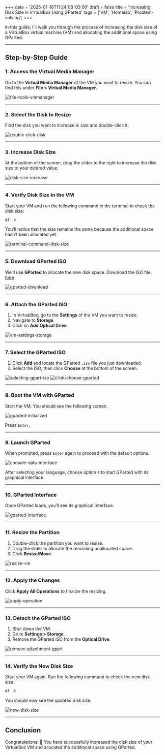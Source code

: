 +++
date = '2025-01-16T11:24:08-03:00'
draft = false
title = 'Increasing Disk Size in VirtualBox Using GParted'
tags = ['VM', 'Homelab', 'Problem-solving']
+++

In this guide, I’ll walk you through the process of increasing the disk size of a VirtualBox virtual machine (VM) and allocating the additional space using GParted.

---

## Step-by-Step Guide

### 1. Access the Virtual Media Manager
Go to the **Virtual Media Manager** of the VM you want to resize. You can find this under **File > Virtual Media Manager**.

![file-tools-vmmanager](/images/file-tools-vmmanager.png)

---

### 2. Select the Disk to Resize
Find the disk you want to increase in size and double-click it.

![double-click-disk](/images/double-click-disk.png)

---

### 3. Increase Disk Size
At the bottom of the screen, drag the slider to the right to increase the disk size to your desired value.

![disk-size-increase](/images/disk-size-increase.png)

---

### 4. Verify Disk Size in the VM
Start your VM and run the following command in the terminal to check the disk size: 

```bash
df -h
```

You’ll notice that the size remains the same because the additional space hasn’t been allocated yet.

![terminal-command-disk-size](/images/terminal-command-disk-size.png)

---

### 5. Download GParted ISO
We’ll use **GParted** to allocate the new disk space. Download the ISO file [here](https://gparted.org/download.php).

![gparted-download](/images/gparted-download.png)

---

### 6. Attach the GParted ISO
1. In VirtualBox, go to the **Settings** of the VM you want to resize.
2. Navigate to **Storage**.
3. Click on **Add Optical Drive**.

![vm-settings-storage](/images/vm-settings-storage.png)

---

### 7. Select the GParted ISO
1. Click **Add** and locate the GParted `.iso` file you just downloaded.
2. Select the ISO, then click **Choose** at the bottom of the screen.

![selecting-gpart-iso](/images/selecting-gpart-iso.png)
![click-choose-gparted](/images/click-choose-gparted.png)

---

### 8. Boot the VM with GParted
Start the VM. You should see the following screen:

![gparted-initialized](/images/gparted-initialized.png)

Press `Enter`.

---

### 9. Launch GParted
When prompted, press `Enter` again to proceed with the default options. 

![console-data-interface](/images/console-data-interface.png)

After selecting your language, choose option `0` to start GParted with its graphical interface.

---

### 10. GParted Interface
Once GParted loads, you’ll see its graphical interface:

![gparted-interface](/images/gparted-interface.png)

---

### 11. Resize the Partition
1. Double-click the partition you want to resize.
2. Drag the slider to allocate the remaining unallocated space.
3. Click **Resize/Move**.

![resize-vm](/images/resize-vm.png)

---

### 12. Apply the Changes
Click **Apply All Operations** to finalize the resizing.

![apply-operation](/images/apply-operation.png)

---

### 13. Detach the GParted ISO
1. Shut down the VM.
2. Go to **Settings > Storage**.
3. Remove the GParted ISO from the **Optical Drive**.

![remove-attachment-gpart](/images/remove-attachment-gpart.png)

---

### 14. Verify the New Disk Size
Start your VM again. Run the following command to check the new disk size:

```bash
df -h
```

You should now see the updated disk size.

![new-disk-size](/images/new-disk-size.png)

---

## Conclusion

Congratulations! 🎉 You have successfully increased the disk size of your VirtualBox VM and allocated the additional space using GParted.